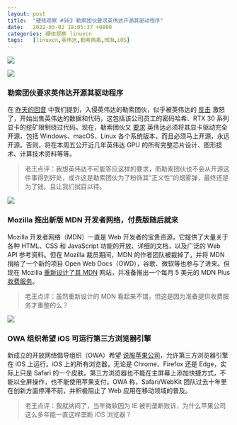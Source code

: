 ```yaml
---
layout: post
title:	"硬核观察 #563 勒索团伙要求英伟达开源其驱动程序"
date:	2022-03-02 18:05:37 +0800 
categories:	硬核观察 linuxcn 
tags:	[linuxcn,英伟达,勒索病毒,MDN,iOS]
---
```



![](/Asserts/Images//attachment/album/202203/02/180421oo2vnbjnoqb18ei2.jpg)


![](/Asserts/Images//attachment/album/202203/02/180430krur84dy7m2fgod8.jpg)


### 勒索团伙要求英伟达开源其驱动程序


在 [昨天的回音](/article-14318-1.html) 中我们提到，入侵英伟达的勒索团伙，似乎被英伟达的 [反击](/article-14312-1.html) 激怒了，开始出售英伟达的数据和代码，这包括该公司员工的密码哈希、RTX 30 系列显卡的挖矿限制绕过代码。现在，勒索团伙又 [要求](https://voonze.com/those-responsible-for-the-cyber-attack-on-nvidia-demand-that-geforce-drivers-be-open-source/) 英伟达必须将其显卡驱动完全开源，包括 Windows、macOS、Linux 各个系统版本，而且必须马上开源，永远开源。否则，将在本周五公开近几年英伟达 GPU 的所有完整芯片设计、图形技术、计算技术资料等等。



> 
> 老王点评：我想英伟达不可能答应这样的要求，而勒索团伙也不会从开源这件事得到好处，或许这是勒索团伙为了粉饰其“正义性”的烟雾弹，最终还是为了钱。且让我们拭目以待。
> 
> 
> 


![](/Asserts/Images//attachment/album/202203/02/180446jm858emh77set1wt.jpg)


### Mozilla 推出新版 MDN 开发者网络，付费版随后就来


Mozilla 开发者网络（MDN）一直是 Web 开发者的宝贵资源，它提供了大量关于各种 HTML、CSS 和 JavaScript 功能的开放、详细的文档，以及广泛的 Web API 参考资料。但在 Mozilla 裁员期间，MDN 的作者团队被裁掉了，并将 MDN 捐给了一个新的项目 Open Web Docs（OWD），谷歌、微软等也参与了进来。但现在 Mozilla [重新设计了其 MDN](https://developer.mozilla.org/) 网站，并准备推出一个每月 5 美元的 MDN Plus [收费服务](https://hacks.mozilla.org/2022/03/a-new-year-a-new-mdn/)。



> 
> 老王点评：虽然重新设计的 MDN 看起来不错，但这是因为准备提供收费服务才重整的么？
> 
> 
> 


![](/Asserts/Images//attachment/album/202203/02/180503xji49az1x9vv4j5g.jpg)


### OWA 组织希望 iOS 可运行第三方浏览器引擎


新成立的开放网络倡导组织（OWA）希望 [说服苹果公司](https://open-web-advocacy.org/)，允许第三方浏览器引擎在 iOS 上运行。iOS 上的所有浏览器，无论是 Chrome、Firefox 还是 Edge，实际上只是 Safari 的一个皮肤。第三方浏览器也不能在主屏幕上添加快捷方式，不能以全屏操作，也不能使用苹果支付。OWA 称，Safari/WebKit 团队过去十年里在创新方面停滞不前，并积极阻止了 Web 应用在移动领域的普及。



> 
> 老王点评：我就纳闷了，当年微软因为 IE 被判垄断败诉，为什么苹果公司这么多年能一直这样垄断 iOS 浏览器？
> 
> 
>
